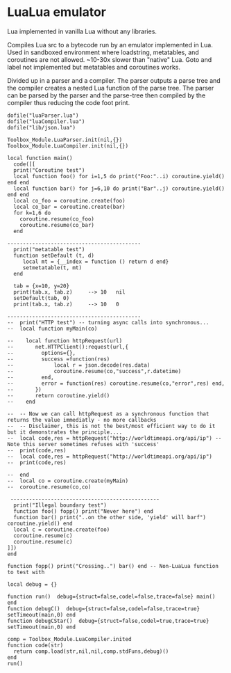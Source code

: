 # LuaLua emulator

Lua implemented in vanilla Lua without any libraries.

Compiles Lua src to a bytecode run by an emulator implemented in Lua. Used in sandboxed environment where loadstring, metatables, and coroutines are not allowed.
~10-30x slower than "native" Lua. Goto and label not implemented but metatables and coroutines works.

Divided up in a parser and a compiler. The parser outputs a parse tree and the compiler creates a nested Lua function of the parse tree. The parser can be parsed by the parser and the parse-tree then compiled by the compiler thus reducing the code foot print.
 
```
dofile("luaParser.lua")
dofile("luaCompiler.lua")
dofile("lib/json.lua")

Toolbox_Module.LuaParser.init(nil,{})
Toolbox_Module.LuaCompiler.init(nil,{})

local function main()
  code([[
  print("Coroutine test")
  local function foo() for i=1,5 do print("Foo:"..i) coroutine.yield() end end
  local function bar() for j=6,10 do print("Bar"..j) coroutine.yield() end end
  local co_foo = coroutine.create(foo)
  local co_bar = coroutine.create(bar)
  for k=1,6 do
    coroutine.resume(co_foo)
    coroutine.resume(co_bar)
  end

-------------------------------------------
  print("metatable test")
  function setDefault (t, d)
     local mt = {__index = function () return d end}
     setmetatable(t, mt)
  end
    
  tab = {x=10, y=20}
  print(tab.x, tab.z)     --> 10   nil
  setDefault(tab, 0)
  print(tab.x, tab.z)     --> 10   0

-------------------------------------------
--  print("HTTP test") -- turning async calls into synchronous...
--  local function myMain(co)

--    local function httpRequest(url)
--       net.HTTPClient():request(url,{
--         options={},
--         success =function(res) 
--             local r = json.decode(res.data)
--             coroutine.resume(co,"success",r.datetime) 
--         end,
--         error = function(res) coroutine.resume(co,"error",res) end,
--       })
--       return coroutine.yield()
--    end

--  -- Now we can call httpRequest as a synchronous function that returns the value immediatly - no more callbacks
--  -- Disclaimer, this is not the best/most efficient way to do it but it demonstrates the principle....
--  local code,res = httpRequest("http://worldtimeapi.org/api/ip") -- Note this server sometimes refuses with 'success'
--  print(code,res)
--  local code,res = httpRequest("http://worldtimeapi.org/api/ip")
--  print(code,res)

--  end
--  local co = coroutine.create(myMain)
--  coroutine.resume(co,co)

 ------------------------------------------------
  print("Illegal boundary test")
  function foo() fopp() print("Never here") end
  function bar() print("..on the other side, 'yield' will barf") coroutine.yield() end
  local c = coroutine.create(foo)
  coroutine.resume(c)
  coroutine.resume(c)
]])
end

function fopp() print("Crossing..") bar() end -- Non-LuaLua function to test with

local debug = {}

function run()  debug={struct=false,codel=false,trace=false} main() end
function debugC()  debug={struct=false,codel=false,trace=true} setTimeout(main,0) end
function debugCStar()  debug={struct=false,codel=true,trace=true} setTimeout(main,0) end

comp = Toolbox_Module.LuaCompiler.inited
function code(str)
  return comp.load(str,nil,nil,comp.stdFuns,debug)()
end
run()
